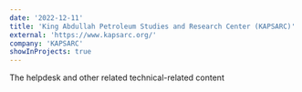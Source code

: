 ```yaml
---
date: '2022-12-11'
title: 'King Abdullah Petroleum Studies and Research Center (KAPSARC)'
external: 'https://www.kapsarc.org/'
company: 'KAPSARC'
showInProjects: true
---
```


The helpdesk and other related technical-related content

